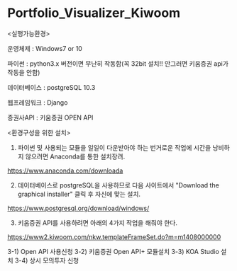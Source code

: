 # Portfolio_Visualizer_Kiwoom

<실행가능환경>

운영체제 : Windows7 or 10

파이썬 : python3.x 버전이면 무난히 작동함(꼭 32bit 설치!! 안그러면 키움증권 api가 작동을 안함)

데이터베이스 : postgreSQL 10.3

웹프레임워크 : Django

증권사API : 키움증권 OPEN API

<환경구성을 위한 설치>

1. 파이썬 및 사용되는 모듈을 일일이 다운받아야 하는 번거로운 작업에 시간을 낭비하지 않으려면 Anaconda를 통한 설치장려.

https://www.anaconda.com/downloada


2. 데이터베이스로 postgreSQL을 사용하므로 다음 사이트에서 "Download the graphical installer" 클릭 후 자신에 맞는 설치.

https://www.postgresql.org/download/windows/


3. 키움증권 API를 사용하려면 아래의 4가지 작업을 해줘야 한다.

https://www2.kiwoom.com/nkw.templateFrameSet.do?m=m1408000000

3-1) Open API 사용신청
3-2) 키움증권 Open API+ 모듈설치
3-3) KOA Studio 설치
3-4) 상시 모의투자 신청
